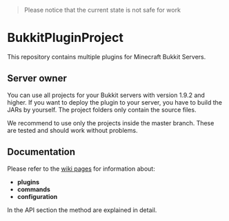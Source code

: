 > Please notice that the current state is not safe for work

# BukkitPluginProject
This repository contains multiple plugins for Minecraft Bukkit Servers.

## Server owner
You can use all projects for your Bukkit servers with version 1.9.2 and higher. If you want to deploy the plugin to your server, you have to build the JARs by yourself. The project folders only contain the source files.

We recommend to use only the projects inside the master branch. These are tested and should work without problems.

## Documentation
Please refer to the [wiki pages](../../wiki/Home) for information about:
* __plugins__
* __commands__
* __configuration__

In the API section the method are explained in detail.
